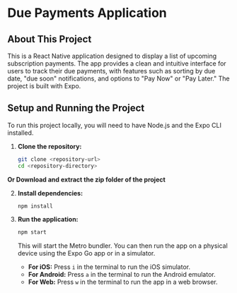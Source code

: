 # Due Payments Application

## About This Project

This is a React Native application designed to display a list of upcoming subscription payments. The app provides a clean and intuitive interface for users to track their due payments, with features such as sorting by due date, "due soon" notifications, and options to "Pay Now" or "Pay Later." The project is built with Expo.

## Setup and Running the Project

To run this project locally, you will need to have Node.js and the Expo CLI installed.

1.  **Clone the repository:**
    ```bash
    git clone <repository-url>
    cd <repository-directory>
    ```
**Or Download and extract the zip folder of the project**


2.  **Install dependencies:**
    ```bash
    npm install
    ```

3.  **Run the application:**
    ```bash
    npm start
    ```

    This will start the Metro bundler. You can then run the app on a physical device using the Expo Go app or in a simulator.

    -   **For iOS:** Press `i` in the terminal to run the iOS simulator.
    -   **For Android:** Press `a` in the terminal to run the Android emulator.
    -   **For Web:** Press `w` in the terminal to run the app in a web browser.

